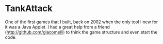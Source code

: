 TankAttack
==========

One of the first games that I built, back on 2002 when the only tool I new for it was a Java Applet.
I had a great help from a friend (http://github.com/giacomelli) to think the game structure and even start the code.

